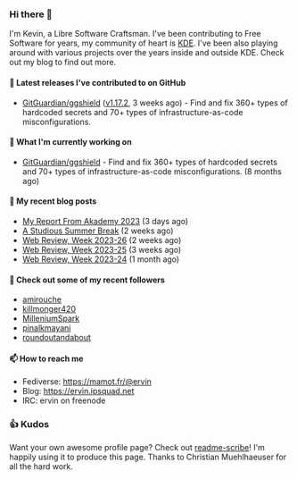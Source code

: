 ### Hi there 👋

I'm Kevin, a Libre Software Craftsman. I've been contributing to Free Software for years,
my community of heart is [KDE](https://kde.org). I've been also playing around with various
projects over the years inside and outside KDE. Check out my blog to find out more.

#### 🔭 Latest releases I've contributed to on GitHub

- [GitGuardian/ggshield](https://github.com/GitGuardian/ggshield) ([v1.17.2](https://github.com/GitGuardian/ggshield/releases/tag/v1.17.2), 3 weeks ago) - Find and fix 360&#43; types of hardcoded secrets and 70&#43; types of infrastructure-as-code misconfigurations.

#### 🌱 What I'm currently working on

- [GitGuardian/ggshield](https://github.com/GitGuardian/ggshield) - Find and fix 360&#43; types of hardcoded secrets and 70&#43; types of infrastructure-as-code misconfigurations. (8 months ago)

#### 📜 My recent blog posts

- [My Report From Akademy 2023](https://ervin.ipsquad.net/blog/2023/07/17/report-from-akademy-2023/) (3 days ago)
- [A Studious Summer Break](https://ervin.ipsquad.net/blog/2023/07/01/studious-summer-break/) (2 weeks ago)
- [Web Review, Week 2023-26](https://ervin.ipsquad.net/blog/2023/06/30/web-review-week-2023-26/) (2 weeks ago)
- [Web Review, Week 2023-25](https://ervin.ipsquad.net/blog/2023/06/23/web-review-week-2023-25/) (3 weeks ago)
- [Web Review, Week 2023-24](https://ervin.ipsquad.net/blog/2023/06/16/web-review-week-2023-24/) (1 month ago)

#### 👯 Check out some of my recent followers

- [amirouche](https://github.com/amirouche)
- [killmonger420](https://github.com/killmonger420)
- [MilleniumSpark](https://github.com/MilleniumSpark)
- [pinalkmayani](https://github.com/pinalkmayani)
- [roundoutandabout](https://github.com/roundoutandabout)

#### 📫 How to reach me

- Fediverse: https://mamot.fr/@ervin
- Blog: https://ervin.ipsquad.net
- IRC: ervin on freenode

### 👍 Kudos

Want your own awesome profile page? Check out [readme-scribe](https://github.com/muesli/readme-scribe)!
I'm happily using it to produce this page. Thanks to Christian Muehlhaeuser for all the hard work.

